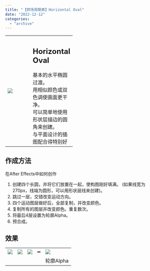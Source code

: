 ```yaml
---
title: "【转场周期表】Horizontal Oval"
date: "2022-12-12"
categories: 
  - "archive"
---
```


<table style="width: 43.3135%;"><tbody><tr><td style="width: 55.8568%;"><img src="https://mir.yuelili.com/2022/12/bbaf26be43d61848d843f1ccfa9b810b.gif"></td><td style="width: 60.6399%;"><h2 class="title_title__ceXO0">Horizontal Oval</h2>基本的水平椭圆过渡。<div></div>用相似颜色或双色调使画面更干净。<div></div>可以简单地使用形状层描边的圆角来创建。<div></div>与平面设计的插图配合得特别好</td></tr></tbody></table>

## 作成方法

在After Effects中如何创作

1. 创建四个长圆，并将它们放置在一起，使构图刚好填满。 (如果线宽为270px，线端为圆形，可以用形状层线来创建)。
2. 跳过一层，交错改变运动方向。
3. 四个运动图层做好后，全部复制，并改变颜色。
4. 复制所有的图层并改变颜色。重复数次。
5. 将最后4层设置为轮廓Alpha。
6. 预合成。

## 效果

<table style="border-collapse: collapse;"><tbody><tr><td><img src="https://mir.yuelili.com/2022/12/e83f5fc2952b4b28ec8a88e348e0ed57.gif"></td><td><img src="https://mir.yuelili.com/user/AE/mg/foxcodex/plus.png"></td><td><img src="https://mir.yuelili.com/2022/12/e1be83fc5ffa71353878c60e4bce4a71.gif"></td><td>━</td><td><img src="https://mir.yuelili.com/2022/12/5fa9a5194b121e508d69704f07a92b89.gif"></td></tr><tr><td></td><td></td><td></td><td></td><td>轮廓Alpha</td></tr></tbody></table>
